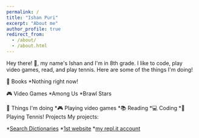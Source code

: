 ```yaml
---
permalink: /
title: "Ishan Puri"
excerpt: "About me"
author_profile: true
redirect_from: 
  - /about/
  - /about.html
---
```


Hey there! 👋, my name's Ishan and I'm in 8th grade. I like to code, play video games, read, and play tennis. Here are some of the things I'm doing!

📖 Books
  *Nothing right now!

🎮 Video Games
  *Among Us
  *Brawl Stars
  
🤖 Things I'm doing
  *🎮 Playing video games
  *📚 Reading
  *💻 Coding
  *🎾 Playing Tennis!
Projects
My projects:
 
*[Search Dictionaries](https://repl.it/@bobthecoder123/Search-Dictionaries#main.py)
*[1st website](https://mywebsite.bobthecoder123.repl.co/)
*[my repl.it account](https://repl.it/@bobthecoder123)
